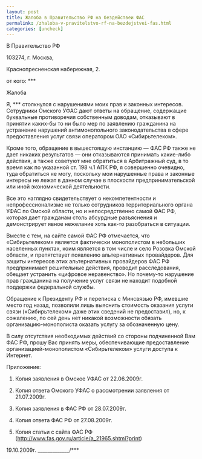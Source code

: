 ```yaml
---
layout: post
title: Жалоба в Правительство РФ на бездействеи ФАС
permalink: /zhaloba-v-pravitelstvo-rf-na-bezdejstvei-fas.html
categories: [uncheck]
---
```



В Правительство РФ

103274, г. Москва,

Краснопресненская набережная, 2.

от кого: ***


Жалоба


Я, *** столкнулся с нарушениями моих прав и законных интересов. Сотрудники Омского УФАС дают ответы на обращение, содержащие буквальные противоречия собственным доводам, отказывают в принятии каких-бы то ни было мер по заявлению гражданина на устранение нарушений антимонопольного законодательства в сфере предоставления услуг связи оператором ОАО «Сибирьтелеком».

Кроме того, обращение в вышестоящую инстанцию — ФАС РФ также не дает никаких результатов — они отказываются принимать какие-либо действия, а также советуют мне обратиться в Арбитражный суд, в то время как по указанной ст. 198 ч.1 АПК РФ, я совершенно очевидно, туда обратиться не могу, поскольку мои нарушенные права и законные интересы не лежат в данном случае в плоскости предпринимательской или иной экономической деятельности.

Все это наглядно свидетельствует о некомпетентности и непрофессионализме не только сотрудников территориального органа УФАС по Омской области, но и непосредственно  самой ФАС РФ, которая дает гражданам столь абсурдные разъяснения и демонстрирует явное нежелание хоть как-то разобраться в ситуации.

Вместе с тем, на сайте самой ФАС РФ отмечается, что «Сибирьтелеком» является фактически монополистом в небольших населенных пунктах, коим является в том числе и село Розовка Омской области, и препятствует появлению альтернативных провайдеров. Для защиты интересов этих альтернативных провайдеров ФАС РФ предпринимает решительные действия, проводит  расследования, обещает устранить «цифровое неравенство». Но почему-то нарушение прав гражданина на получение услуг связи не находит подобной поддержки федеральной службы.

Обращение к Президенту РФ и переписка с Минсвязью РФ, имевшие место год назад, позволили лишь выяснить стоимость оказания услуги связи («Сибирьтелеком» даже этих сведений не предоставил), но, к сожалению, по сей день нет никакой возможности обязать организацию-монополиста оказать услугу за обозначенную цену.

В силу отсутствия необходимых действий со стороны подчиненной Вам ФАС РФ, прошу Вас принять меры, обеспечивающие предоставление организацией-монополистом «Сибирьтелеком» услуги доступа к Интернет.


Приложение:

1. Копия заявления в Омское УФАС от 22.06.2009г.

2. Копия ответа Омского УФАС о рассмотрении заявления от 21.07.2009г.

3. Копия заявления в ФАС РФ от 28.07.2009г.

4. Копия ответа ФАС РФ от 27.08.2009г.

5. Копия статьи с сайта ФАС РФ (http://www.fas.gov.ru/article/a_21965.shtml?print)


19.10.2009г. 								_____________/***

